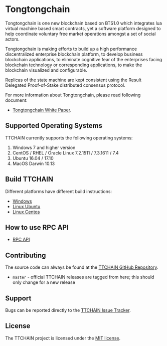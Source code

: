 Tongtongchain
=========
Tongtongchain is one new blockchain based on BTS1.0 which integrates lua virtual machine based smart contracts, yet a software platform designed to help coordinate voluntary free market operations amongst a set of social actors.

Tongtongchain is making efforts to build up a high performance discentralized enterprise blockchain platform, to develop business blockchain applications, to eliminate cognitive fear of the enterprises facing blockchain technology or corresponding applications, to make the blockchain visualized and configurable.

Replicas of the state machine are kept consistent using the Result Delegated Proof-of-Stake distributed consensus protocol.

For more information about Tongtongchain, please read following document:
* [Tongtongchain White Paper](https://tongtongcoin.io/datafile/TongTongCoin_WhitePaper_English_v2.2.1.pdf).

## Supported Operating Systems
TTCHAIN currently supports the following operating systems:  
1. Windows 7 and higher version
2. CentOS / RHEL / Oracle Linux 7.2.1511 / 7.3.1611 / 7.4
3. Ubuntu 16.04 / 17.10
4. MacOS Darwin 10.13

Build TTCHAIN
--------
Different platforms have different build instructions:
* [Windows](https://github.com/tongtongchain/TTCHAIN/blob/master/window_build.md)
* [Linux Ubuntu](https://github.com/tongtongchain/TTCHAIN-2.0/blob/main/linux_installation_guide.md)
* [Linux Centos](https://github.com/tongtongchain/TTCHAIN-2.0/blob/main/centos.sh)

How to use RPC API
--------------------
* [RPC API](https://ttchain-docs.readthedocs.io/en/latest/)
 
Contributing
------------
The source code can always be found at the [TTCHAIN GitHub Repository](#). 
- `master` - official TTCHAIN releases are tagged from here; this should only change for a new release

Support
-------
Bugs can be reported directly to the [TTCHAIN Issue Tracker](#).

License
------

The TTCHAIN project is licensed under the [MIT license](https://github.com/tongtongchain/TTCHAIN/blob/master/License).
